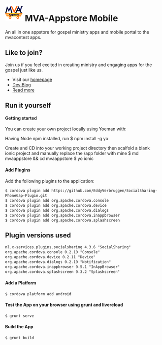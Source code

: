 ![alt tag](https://raw.githubusercontent.com/ce-mvacontest/mvaappstore/master/icon.png) MVA-Appstore Mobile
==========================================

An all in one appstore for gospel ministry apps and mobile portal to the mvacontest apps.

## Like to join?
Join us if you feel excited in creating ministry and engaging apps for the gospel just like us. 

- Visit our [homepage](http://mvaappstore.com/)
- [Dev Blog](http://mvaappstore.com/dev/)
- [Read more](http://mvacontest.com/news)

## Run it yourself

#### Getting started
You can create your own project locally using Yoeman with:

Having Node npm installed, run
    $ npm install -g yo
  
Create and CD into your working project directory then scalfold a blank ionic project and manually replace the /app folder with mine
    $ md mvaappstore && cd mvaappstore
    $ yo ionic
  
#### Add Plugins
Add the following plugins to the application:

    $ cordova plugin add https://github.com/EddyVerbruggen/SocialSharing-PhoneGap-Plugin.git
    $ cordova plugin add org.apache.cordova.console
    $ cordova plugin add org.apache.cordova.device
    $ cordova plugin add org.apache.cordova.dialogs
    $ cordova plugin add org.apache.cordova.inappbrowser
    $ cordova plugin add org.apache.cordova.splashscreen

Plugin versions used
----------------------

    nl.x-services.plugins.socialsharing 4.3.6 "SocialSharing"
    org.apache.cordova.console 0.2.10 "Console"
    org.apache.cordova.device 0.2.11 "Device"
    org.apache.cordova.dialogs 0.2.10 "Notification"
    org.apache.cordova.inappbrowser 0.5.1 "InAppBrowser"
    org.apache.cordova.splashscreen 0.3.2 "Splashscreen"

#### Add a Platform
    $ cordova platform add android
  
#### Test the App on your browser using grunt and livereload
    $ grunt serve
  
#### Build the App
    $ grunt build